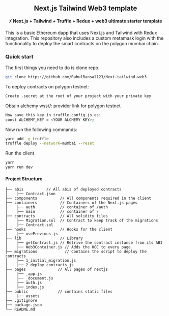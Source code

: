 <h2 align="center">Next.js Tailwind Web3 template</h2>

<p align="center"><b>⚡ Next.js + Tailwind + Truffle + Redux + web3 ultimate starter template </b></p>

This is a basic Ethereum dapp that uses Next.js and Tailwind with Redux integration. This repository also includes a custom metamask login with the functionality to deploy the smart contracts on the polygon mumbai chain.

### Quick start

The first things you need to do is clone repo.

```bash
git clone https://github.com/RahulBansal123/Next-tailwind-web3
```

To deploy contracts on polygon testnet:

```bash
Create .secret at the root of your project with your private key
```

Obtain alchemy wss//: provider link for polygon testnet

```bash
Now save this key in truffle.config.js as:
const ALCHEMY_KEY = <YOUR ALCHEMY KEY>;
```

Now run the following commands:

```bash
yarn add -g truffle
truffle deploy --network=mumbai --reset
```

Run the client

```bash
yarn
yarn run dev
```

#### Project Structure

```
├── abis          // All abis of deployed contracts
│    ├── Contract.json
├── components          // All components required in the client
├── containers          // Containers of the Next.js pages
│    ├── auth           // container of /auth
│    ├── main           // container of /
├── contracts           // All solidity files
│    ├── Migration.sol  // Contract to keep track of the migrations
│    ├── Contract.sol
├── hooks               // Hooks for the client
│    ├── usePrevious.js
├── lib                 // Library
│    ├── getContract.js // Retrive the contract instance from its ABI
│    ├── Web3Container.js // Adds the HOC to every page
├── migrations            // Contains the script to deploy the contracts
│    ├── 1_initial_migration.js
│    ├── 2_deploy_contracts.js
├── pages              // All pages of nextjs
│    ├── _app.js
│    ├── _document.js
│    ├── auth.js
│    ├── index.js
├── public             // contains static files
│    ├── assets
├── .gitignore
├── package.json
└── README.md
```
